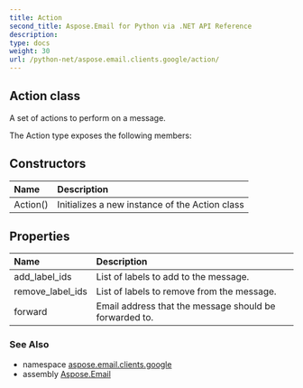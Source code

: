 ```yaml
---
title: Action
second_title: Aspose.Email for Python via .NET API Reference
description: 
type: docs
weight: 30
url: /python-net/aspose.email.clients.google/action/
---
```


## Action class

A set of actions to perform on a message.

The Action type exposes the following members:
## Constructors
| Name | Description |
| :- | :- |
|Action()|Initializes a new instance of the Action class|
## Properties
| Name | Description |
| :- | :- |
|add_label_ids|List of labels to add to the message.|
|remove_label_ids|List of labels to remove from the message.|
|forward|Email address that the message should be forwarded to.|

### See Also

* namespace [aspose.email.clients.google](/email/python-net/aspose.email.clients.google/)
* assembly [Aspose.Email](/email/python-net/)

